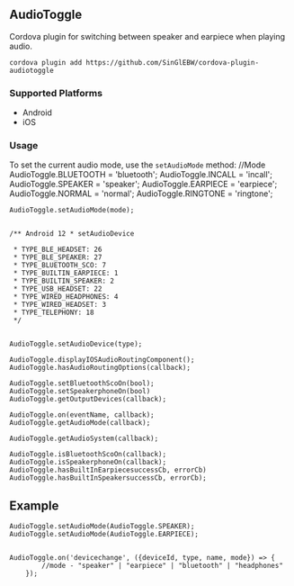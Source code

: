 ## AudioToggle

Cordova plugin for switching between speaker and earpiece when playing audio.

    cordova plugin add https://github.com/SinGlEBW/cordova-plugin-audiotoggle
    
### Supported Platforms

- Android
- iOS

### Usage

To set the current audio mode, use the `setAudioMode` method:
    //Mode
	AudioToggle.BLUETOOTH = 'bluetooth';
	AudioToggle.INCALL = 'incall';
	AudioToggle.SPEAKER = 'speaker';
	AudioToggle.EARPIECE = 'earpiece';
	AudioToggle.NORMAL = 'normal';
	AudioToggle.RINGTONE = 'ringtone';
	
	AudioToggle.setAudioMode(mode);


    /** Android 12 * setAudioDevice
    
     * TYPE_BLE_HEADSET: 26
     * TYPE_BLE_SPEAKER: 27
     * TYPE_BLUETOOTH_SCO: 7
     * TYPE_BUILTIN_EARPIECE: 1
     * TYPE_BUILTIN_SPEAKER: 2
     * TYPE_USB_HEADSET: 22
     * TYPE_WIRED_HEADPHONES: 4
     * TYPE_WIRED_HEADSET: 3
     * TYPE_TELEPHONY: 18
     */


	AudioToggle.setAudioDevice(type);
	
	AudioToggle.displayIOSAudioRoutingComponent();
	AudioToggle.hasAudioRoutingOptions(callback);

	AudioToggle.setBluetoothScoOn(bool);
	AudioToggle.setSpeakerphoneOn(bool)
	AudioToggle.getOutputDevices(callback);
	
	AudioToggle.on(eventName, callback);
	AudioToggle.getAudioMode(callback);
	
	AudioToggle.getAudioSystem(callback);
	
	AudioToggle.isBluetoothScoOn(callback);
	AudioToggle.isSpeakerphoneOn(callback);
	AudioToggle.hasBuiltInEarpiecesuccessCb, errorCb)
	AudioToggle.hasBuiltInSpeakersuccessCb, errorCb);


## Example

    AudioToggle.setAudioMode(AudioToggle.SPEAKER);
    AudioToggle.setAudioMode(AudioToggle.EARPIECE);


    AudioToggle.on('devicechange', ({deviceId, type, name, mode}) => {
			//mode - "speaker" | "earpiece" | "bluetooth" | "headphones"
		});

